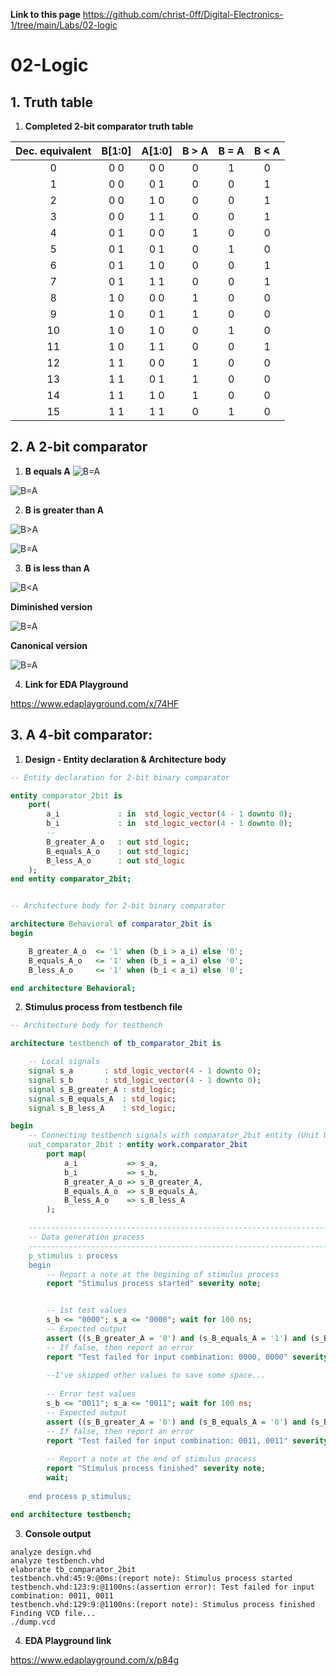 

**Link to this page**
https://github.com/christ-0ff/Digital-Electronics-1/tree/main/Labs/02-logic

# 02-Logic




## 1. Truth table

1. **Completed 2-bit comparator truth table**

| **Dec. equivalent** | **B[1:0]** | **A[1:0]** | **B > A** | **B = A** | **B < A** |
| :-: | :-: | :-: | :-: | :-: | :-: |
| 0 | 0 0 | 0 0 | 0 | 1 | 0 |
| 1 | 0 0 | 0 1 | 0 | 0 | 1 |
| 2 | 0 0 | 1 0 | 0 | 0 | 1 |
| 3 | 0 0 | 1 1 | 0 | 0 | 1 |
| 4 | 0 1 | 0 0 | 1 | 0 | 0 |
| 5 | 0 1 | 0 1 | 0 | 1 | 0 |
| 6 | 0 1 | 1 0 | 0 | 0 | 1 |
| 7 | 0 1 | 1 1 | 0 | 0 | 1 |
| 8 | 1 0 | 0 0 | 1 | 0 | 0 |
| 9 | 1 0 | 0 1 | 1 | 0 | 0|
| 10 | 1 0 | 1 0 | 0 | 1 | 0 |
| 11 | 1 0 | 1 1 | 0 | 0 | 1 |
| 12 | 1 1 | 0 0 | 1 | 0 | 0 |
| 13 | 1 1 | 0 1 | 1 | 0 | 0 |
| 14 | 1 1 | 1 0 | 1 | 0 | 0 |
| 15 | 1 1 | 1 1 | 0 | 1 | 0 |



## 2. A 2-bit comparator

1. **B equals A**
![B=A](images/equals.png)

![B=A](images/equals_canon.png)



2. **B is greater than A**

![B>A](images/greater.png)

![B=A](images/greater_min.png)


3. **B is less than A**

![B<A](images/less.png)

**Diminished version**

![B=A](images/less_min.png)

**Canonical version**

![B=A](images/less_canon.png)


4. **Link for EDA Playground**

https://www.edaplayground.com/x/74HF





## 3. A 4-bit comparator:

1. **Design - Entity declaration & Architecture body** 
```vhdl
-- Entity declaration for 2-bit binary comparator

entity comparator_2bit is
    port(
        a_i             : in  std_logic_vector(4 - 1 downto 0);
        b_i             : in  std_logic_vector(4 - 1 downto 0);
        --
        B_greater_A_o   : out std_logic;
        B_equals_A_o    : out std_logic;
        B_less_A_o      : out std_logic       
    );
end entity comparator_2bit;


-- Architecture body for 2-bit binary comparator

architecture Behavioral of comparator_2bit is
begin

    B_greater_A_o  <= '1' when (b_i > a_i) else '0';
    B_equals_A_o   <= '1' when (b_i = a_i) else '0';
    B_less_A_o     <= '1' when (b_i < a_i) else '0';

end architecture Behavioral;
```
2. **Stimulus process from testbench file**  
```vhdl
-- Architecture body for testbench

architecture testbench of tb_comparator_2bit is

    -- Local signals
    signal s_a       : std_logic_vector(4 - 1 downto 0);
    signal s_b       : std_logic_vector(4 - 1 downto 0);
    signal s_B_greater_A : std_logic;
    signal s_B_equals_A  : std_logic;
    signal s_B_less_A    : std_logic;

begin
    -- Connecting testbench signals with comparator_2bit entity (Unit Under Test)
    uut_comparator_2bit : entity work.comparator_2bit
        port map(
            a_i           => s_a,
            b_i           => s_b,
            B_greater_A_o => s_B_greater_A,
            B_equals_A_o  => s_B_equals_A,
            B_less_A_o    => s_B_less_A
        );

    --------------------------------------------------------------------
    -- Data generation process
    --------------------------------------------------------------------
    p_stimulus : process
    begin
        -- Report a note at the begining of stimulus process
        report "Stimulus process started" severity note;


        -- 1st test values
        s_b <= "0000"; s_a <= "0000"; wait for 100 ns;
        -- Expected output
        assert ((s_B_greater_A = '0') and (s_B_equals_A = '1') and (s_B_less_A = '0'))
        -- If false, then report an error
        report "Test failed for input combination: 0000, 0000" severity error;
                
        --I've skipped other values to save some space...
        
        -- Error test values
        s_b <= "0011"; s_a <= "0011"; wait for 100 ns;
        -- Expected output
        assert ((s_B_greater_A = '0') and (s_B_equals_A = '0') and (s_B_less_A = '1'))
        -- If false, then report an error
        report "Test failed for input combination: 0011, 0011" severity error;
        
        -- Report a note at the end of stimulus process
        report "Stimulus process finished" severity note;
        wait;
        
    end process p_stimulus;

end architecture testbench;
```

 3. **Console output**
```console
analyze design.vhd
analyze testbench.vhd
elaborate tb_comparator_2bit
testbench.vhd:45:9:@0ms:(report note): Stimulus process started
testbench.vhd:123:9:@1100ns:(assertion error): Test failed for input combination: 0011, 0011
testbench.vhd:129:9:@1100ns:(report note): Stimulus process finished
Finding VCD file...
./dump.vcd
``` 

4. **EDA Playground link**

https://www.edaplayground.com/x/p84g
